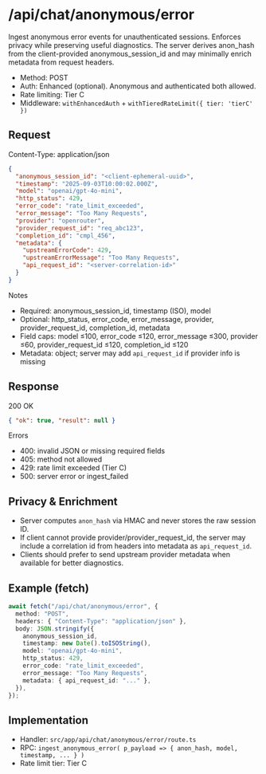 # /api/chat/anonymous/error

Ingest anonymous error events for unauthenticated sessions. Enforces privacy while preserving useful diagnostics. The server derives anon_hash from the client-provided anonymous_session_id and may minimally enrich metadata from request headers.

- Method: POST
- Auth: Enhanced (optional). Anonymous and authenticated both allowed.
- Rate limiting: Tier C
- Middleware: `withEnhancedAuth` + `withTieredRateLimit({ tier: 'tierC' })`

## Request

Content-Type: application/json

```json
{
  "anonymous_session_id": "<client-ephemeral-uuid>",
  "timestamp": "2025-09-03T10:00:02.000Z",
  "model": "openai/gpt-4o-mini",
  "http_status": 429,
  "error_code": "rate_limit_exceeded",
  "error_message": "Too Many Requests",
  "provider": "openrouter",
  "provider_request_id": "req_abc123",
  "completion_id": "cmpl_456",
  "metadata": {
    "upstreamErrorCode": 429,
    "upstreamErrorMessage": "Too Many Requests",
    "api_request_id": "<server-correlation-id>"
  }
}
```

Notes

- Required: anonymous_session_id, timestamp (ISO), model
- Optional: http_status, error_code, error_message, provider, provider_request_id, completion_id, metadata
- Field caps: model ≤100, error_code ≤120, error_message ≤300, provider ≤60, provider_request_id ≤120, completion_id ≤120
- Metadata: object; server may add `api_request_id` if provider info is missing

## Response

200 OK

```json
{ "ok": true, "result": null }
```

Errors

- 400: invalid JSON or missing required fields
- 405: method not allowed
- 429: rate limit exceeded (Tier C)
- 500: server error or ingest_failed

## Privacy & Enrichment

- Server computes `anon_hash` via HMAC and never stores the raw session ID.
- If client cannot provide provider/provider_request_id, the server may include a correlation id from headers into metadata as `api_request_id`.
- Clients should prefer to send upstream provider metadata when available for better diagnostics.

## Example (fetch)

```ts
await fetch("/api/chat/anonymous/error", {
  method: "POST",
  headers: { "Content-Type": "application/json" },
  body: JSON.stringify({
    anonymous_session_id,
    timestamp: new Date().toISOString(),
    model: "openai/gpt-4o-mini",
    http_status: 429,
    error_code: "rate_limit_exceeded",
    error_message: "Too Many Requests",
    metadata: { api_request_id: "..." },
  }),
});
```

## Implementation

- Handler: `src/app/api/chat/anonymous/error/route.ts`
- RPC: `ingest_anonymous_error( p_payload => { anon_hash, model, timestamp, ... } )`
- Rate limit tier: Tier C
